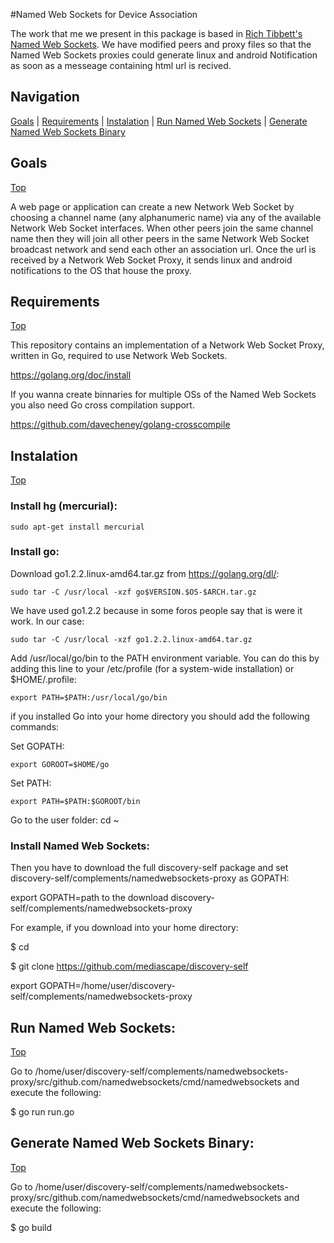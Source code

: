 #Named Web Sockets for Device Association

The work that me we present in this package is based in [Rich Tibbett's](https://github.com/richtr) [Named Web Sockets](https://github.com/namedwebsockets). We have modified peers and proxy files so that the Named Web Sockets proxies could generate linux and android Notification as soon as a messeage containing html url is recived.

## Navigation
[Goals][] | [Requirements][] | [Instalation][] | [Run Named Web Sockets][]  | [Generate Named Web Sockets Binary][] 

## Goals
[Top][]

A web page or application can create a new Network Web Socket by choosing a channel name (any alphanumeric name) via any of the available Network Web Socket interfaces. When other peers join the same channel name then they will join all other peers in the same Network Web Socket broadcast network and send each other an association url. Once the url is received by a Network Web Socket Proxy, it sends linux and android notifications to the OS that house the proxy. 

## Requirements
[Top][]

This repository contains an implementation of a Network Web Socket Proxy, written in Go, required to use Network Web Sockets.

https://golang.org/doc/install

If you wanna create binnaries for multiple OSs of the Named Web Sockets you also need Go cross compilation support.

https://github.com/davecheney/golang-crosscompile

## Instalation
[Top][]

### Install hg (mercurial):


	sudo apt-get install mercurial

### Install go:


Download go1.2.2.linux-amd64.tar.gz from https://golang.org/dl/:

	sudo tar -C /usr/local -xzf go$VERSION.$OS-$ARCH.tar.gz

We have used go1.2.2 because in some foros people say that is were it work. In our case:

	sudo tar -C /usr/local -xzf go1.2.2.linux-amd64.tar.gz

Add /usr/local/go/bin to the PATH environment variable. You can do this by adding this line to your /etc/profile (for a system-wide installation) or $HOME/.profile:

	export PATH=$PATH:/usr/local/go/bin

if you installed Go into your home directory you should add the following commands:

Set GOPATH:

	export GOROOT=$HOME/go

Set PATH:

	export PATH=$PATH:$GOROOT/bin

Go to the user folder: cd ~

### Install Named Web Sockets:

Then you have to download the full discovery-self package and set discovery-self/complements/namedwebsockets-proxy as GOPATH:

export GOPATH=path to the download discovery-self/complements/namedwebsockets-proxy

For example, if you download into your home directory:

$ cd

$ git clone https://github.com/mediascape/discovery-self

export GOPATH=/home/user/discovery-self/complements/namedwebsockets-proxy

## Run Named Web Sockets:
[Top][]

Go to /home/user/discovery-self/complements/namedwebsockets-proxy/src/github.com/namedwebsockets/cmd/namedwebsockets and execute the following:

$ go run run.go

## Generate Named Web Sockets Binary:
[Top][]

Go to /home/user/discovery-self/complements/namedwebsockets-proxy/src/github.com/namedwebsockets/cmd/namedwebsockets and execute the following:

$ go build

[Top]: #navigation
[Goals]: #goals
[Requirements]: #requirements
[Instalation]: #instalation
[Run Named Web Sockets]: #run-named-web-sockets
[Generate Named Web Sockets Binary]: #generate-named-web-sockets-binary
